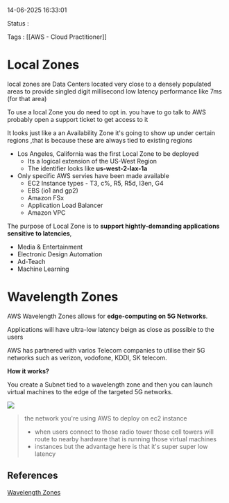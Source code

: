 14-06-2025 16:33:01

Status :

Tags : [[AWS - Cloud Practitioner]]

# Local Zones

local zones are Data Centers located very close to a densely populated areas to provide singled digit millisecond low latency performance like 7ms (for that area)

To use a local Zone you do need to opt in.
you have to go talk to AWS probably open a support ticket to get access to it

It looks just like a an Availability Zone it's going to show up under certain regions ,that is because these are always tied to existing regions

- Los Angeles, California was the first Local Zone to be deployed 
	- Its a logical extension of the US-West Region
	- The identifier looks like **us-west-2-lax-1a**
- Only specific AWS servies have been made available
	- EC2 Instance types - T3, c%, R5, R5d, I3en, G4
	- EBS (io1 and gp2)
	- Amazon FSx
	- Application Load Balancer
	- Amazon VPC

The purpose of Local Zone is to **support hightly-demanding applications sensitive to latencies**,
- Media & Entertainment
- Electronic Design Automation
- Ad-Teach
- Machine Learning

# Wavelength Zones 

AWS Wavelength Zones allows for **edge-computing on 5G Networks**.

Applications will have ultra-low latency beign as close as possible to the users

AWS has partnered with varios Telecom companies to utilise their 5G networks such as verizon, vodofone, KDDI, SK telecom.

**How it works?**

You create a Subnet tied to a wavelength zone and then you can launch virtual machines to the edge of the targeted 5G networks.

![](https://external-content.duckduckgo.com/iu/?u=https%3A%2F%2Fdocs.aws.amazon.com%2Fimages%2Fwhitepapers%2Flatest%2Ftelco-edge-workloads-on-red-hat-openshift%2Fimages%2Fwavelength-for-workloads.png&f=1&nofb=1&ipt=266a00ac87d3dbb28430bd61c343adc5d65c169eabb45ca6b4578718dbcb53a6)

> the network you're using AWS to deploy on ec2 instance 
> - when users connect to those radio tower those cell towers will route to nearby hardware that is running those virtual machines 
> - instances but the advantage here is that it's super super low latency 
## References

[Wavelength Zones](https://docs.aws.amazon.com/wavelength/latest/developerguide/what-is-wavelength.html)

